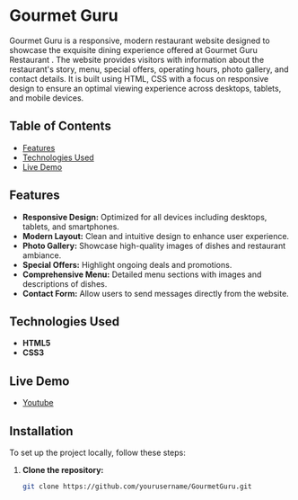 # Gourmet Guru

Gourmet Guru is a responsive, modern restaurant website designed to showcase the exquisite dining experience offered at Gourmet Guru Restaurant . The website provides visitors with information about the restaurant's story, menu, special offers, operating hours, photo gallery, and contact details. It is built using HTML, CSS with a focus on responsive design to ensure an optimal viewing experience across desktops, tablets, and mobile devices.

## Table of Contents

- [Features](#features)
- [Technologies Used](#technologies-used)
- [Live Demo](#live-demo)


## Features

- **Responsive Design:** Optimized for all devices including desktops, tablets, and smartphones.
- **Modern Layout:** Clean and intuitive design to enhance user experience.
- **Photo Gallery:** Showcase high-quality images of dishes and restaurant ambiance.
- **Special Offers:** Highlight ongoing deals and promotions.
- **Comprehensive Menu:** Detailed menu sections with images and descriptions of dishes.
- **Contact Form:** Allow users to send messages directly from the website.

## Technologies Used

- **HTML5**
- **CSS3**


## Live Demo
- [Youtube](https://youtu.be/zZd3F5KqX8U)

## Installation

To set up the project locally, follow these steps:

1. **Clone the repository:**

   ```bash
   git clone https://github.com/yourusername/GourmetGuru.git
